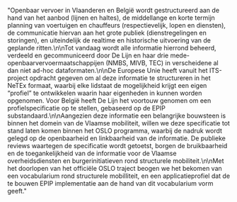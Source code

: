 "Openbaar vervoer in Vlaanderen en België wordt gestructureerd aan de hand van het aanbod (lijnen en haltes), de middellange en korte termijn planning van voertuigen en chauffeurs (respectievelijk, lopen en diensten), de communicatie hiervan aan het grote publiek (dienstregelingen en storingen), en uiteindelijk de realtime en historische uitvoering van de geplande ritten.\n\nTot vandaag wordt alle informatie hierrond beheerd, verdeeld en gecommuniceerd door De Lijn en haar drie mede-openbaarvervoermaatschappijen (NMBS, MIVB, TEC) in verscheidene al dan niet ad-hoc dataformaten.\n\nDe Europese Unie heeft vanuit het ITS-project opdracht gegeven om al deze informatie te structureren in het NeTEx formaat, waarbij elke lidstaat de mogelijkheid krijgt een eigen “profiel” te ontwikkelen waarin haar eigenheden in kunnen worden opgenomen. Voor België heeft De Lijn het voortouw genomen om een profielspecificatie op te stellen, gebaseerd op de EPIP substandaard.\n\nAangezien deze informatie een belangrijke bouwsteen is binnen het domein van de Vlaamse mobiliteit, willen we deze specificatie tot stand laten komen binnen het OSLO programma, waarbij de nadruk wordt gelegd op de openbaarheid en linkbaarheid van de informatie. De publieke reviews waartegen de specificatie wordt getoetst, borgen de bruikbaarheid en de toegankelijkheid van de informatie voor de Vlaamse overheidsdiensten en burgerinitiatieven rond structurele mobiliteit.\n\nMet het doorlopen van het officiële OSLO traject beogen we het bekomen van een vocabularium rond structurele mobilliteit, en een applicatieprofiel dat de te bouwen EPIP implementatie aan de hand van dit vocabularium vorm geeft."